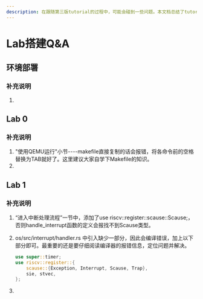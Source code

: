```yaml
---
description: 在跟随第三版tutorial的过程中，可能会碰到一些问题。本文档总结了tutoria中现存的一些问题，并附有往届同学对该问题的一些见解。既可以将本文档当作tutorial的订正，也可以认为是个讨论区。
---
```


# Lab搭建Q&A

## 环境部署

### 补充说明

1. 





## Lab 0

### 补充说明

1. "使用QEMU运行"小节----makefile直接复制的话会报错，将各命令前的空格替换为TAB就好了。这里建议大家自学下Makefile的知识。
2. 



## Lab 1

### 补充说明

1. “进入中断处理流程”一节中，添加了use riscv::register::scause::Scause;，否则handle_interrupt函数的定义会报找不到Scause类型。

2. os/src/interrupt/handler.rs 中引入缺少一部分，因此会编译错误，加上以下部分即可。最重要的还是要仔细阅读编译器的报错信息，定位问题并解决。

   ~~~Rust
   use super::timer;
   use riscv::register::{
       scause::{Exception, Interrupt, Scause, Trap},
       sie, stvec,
   };
   ~~~

3. 
